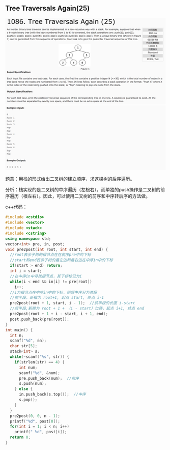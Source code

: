 ## Tree Traversals Again(25)

![1086](image/1086_1.png)
![1086](image/1086_2.png)

题意：用栈的形式给出二叉树的建立顺序，求这棵树的后序遍历。

分析：栈实现的是二叉树的中序遍历（左根右），而单独的push操作是二叉树的前序遍历（根左右）。因此，可以使用二叉树的前序和中序转后序的方法做。

c++代码：

```c++
#include <cstdio>
#include <vector>
#include <stack>
#include <cstring>
using namespace std;
vector<int> pre, in, post;
void pre2post(int root, int start, int end) {
  //root表示子树的根节点在在前序pre中的下标
  //start和end表示子树的最左边和最右边在中序in中的下标
  if(start > end) return;
  int i = start;
  //在中序in中寻找根节点，其下标标记为i
  while(i < end && in[i] != pre[root])
    i++;
  //i为根节点在中序in中的下标，则将中序分为两段
  //前半段，新根为 root+1, 起点 start, 终点 i-1
  pre2post(root + 1, start, i - 1);  //前半段的长度 i-start
  //后半段,新根为 root + 1 + （i - start）位移，起点 i+1, 终点 end
  pre2post(root + 1 + i - start, i + 1, end);
  post.push_back(pre[root]);
}
int main() {
  int n;
  scanf("%d", &n);
  char str[5];
  stack<int> s;
  while(~scanf("%s", str)) {
    if(strlen(str) == 4) {
      int num;
      scanf("%d", &num);
      pre.push_back(num);  //前序
      s.push(num);
    } else {
      in.push_back(s.top());  //中序
      s.pop();
    }
  }
  pre2post(0, 0, n - 1);
  printf("%d", post[0]);
  for(int i = 1; i < n; i++)
    printf(" %d", post[i]);
  return 0;
}
```
